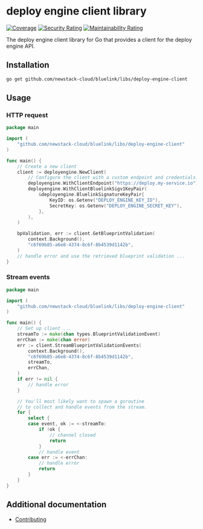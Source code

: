 # deploy engine client library

[![Coverage](https://sonarcloud.io/api/project_badges/measure?project=newstack-cloud_bluelink-deploy-engine-client&metric=coverage)](https://sonarcloud.io/summary/new_code?id=newstack-cloud_bluelink-deploy-engine-client)
[![Security Rating](https://sonarcloud.io/api/project_badges/measure?project=newstack-cloud_bluelink-deploy-engine-client&metric=security_rating)](https://sonarcloud.io/summary/new_code?id=newstack-cloud_bluelink-deploy-engine-client)
[![Maintainability Rating](https://sonarcloud.io/api/project_badges/measure?project=newstack-cloud_bluelink-deploy-engine-client&metric=sqale_rating)](https://sonarcloud.io/summary/new_code?id=newstack-cloud_bluelink-deploy-engine-client)

The deploy engine client library for Go that provides a client for the deploy engine API.

## Installation

```bash
go get github.com/newstack-cloud/bluelink/libs/deploy-engine-client
```

## Usage

### HTTP request

```go
package main

import (
    "github.com/newstack-cloud/bluelink/libs/deploy-engine-client"
)

func main() {
    // Create a new client
    client := deployengine.NewClient(
        // Configure the client with a custom endpoint and credentials.
        deployengine.WithClientEndpoint("https://deploy.my-service.io"),
        deployengine.WithClientBluelinkSigv1KeyPair(
            &deployengine.BluelinkSignatureKeyPair{
                KeyID: os.Getenv("DEPLOY_ENGINE_KEY_ID"),
                SecretKey: os.Getenv("DEPLOY_ENGINE_SECRET_KEY"),
            },
        ),
    )

    bpValidation, err := client.GetBlueprintValidation(
        context.Background(),
        "c6f69b85-a6e8-4374-8c6f-8b4539d1142b",
    )
    // handle error and use the retrieved blueprint validation ...
}
```

### Stream events

```go
package main

import (
    "github.com/newstack-cloud/bluelink/libs/deploy-engine-client"
)

func main() {
    // Set up client ...
    streamTo := make(chan types.BlueprintValidationEvent)
    errChan := make(chan error)
    err := client.StreamBlueprintValidationEvents(
        context.Background(),
        "c6f69b85-a6e8-4374-8c6f-8b4539d1142b",
        streamTo,
        errChan,
    )
    if err != nil {
        // handle error
    }

    // You'll most likely want to spawn a goroutine
    // to collect and handle events from the stream.
    for {
        select {
        case event, ok := <-streamTo:
            if !ok {
                // channel closed
                return
            }
            // handle event
        case err := <-errChan:
            // handle error
            return
        }
    }
}
```

## Additional documentation

- [Contributing](docs/CONTRIBUTING.md)
